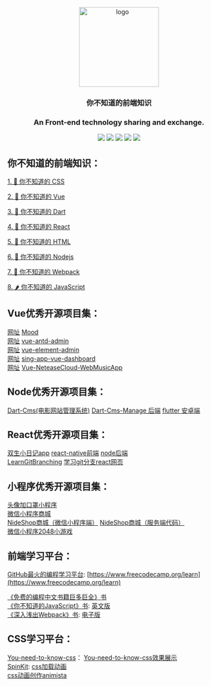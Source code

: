 <p align="center">
  <a href="https://github.com/shunyue1320/frontend-question" target="_blank">
    <img width="180" src="https://iconfont.alicdn.com/t/1b67e9e2-e6db-429e-8a47-5d32d9d89f9b.png" alt="logo">
  </a>
</p>

<div align="center">
<h3>你不知道的前端知识<h3>

An Front-end technology sharing and exchange.

[![](https://img.shields.io/badge/Juejin-掘金-007FFF)](https://juejin.im/user/3702810894152983)
[![](https://img.shields.io/badge/CSDN-博客-E33E33)](https://blog.csdn.net/qq_41614928)
[![](https://img.shields.io/badge/Zhihu-知乎-0084FF)](https://www.zhihu.com/people/shun-yue-45)
[![](https://img.shields.io/badge/bilili-哔哩哔哩-FF69b4)](https://space.bilibili.com/475498258)
[![](https://img.shields.io/badge/公众号-爱看编程-7ED957)](#爱看编程)

</div>


## 你不知道的前端知识：

[1. 🍦 你不知道的 CSS](https://github.com/shunyue1320/frontend-question/blob/master/你不知道的CSS.md)  

[2. 🌾 你不知道的 Vue](https://github.com/shunyue1320/frontend-question/blob/master/你不知道的Vue.md)  

[3. 🌱 你不知道的 Dart](https://github.com/shunyue1320/frontend-question/blob/master/你不知道的Dart.md)  

[4. 🍆 你不知道的 React](https://github.com/shunyue1320/frontend-question/blob/master/你不知道的React.md)  

[5. 🍨 你不知道的 HTML](https://github.com/shunyue1320/frontend-question/blob/master/你不知道的HTML.md)  

[6. 🥗 你不知道的 Nodejs](https://github.com/shunyue1320/frontend-question/blob/master/你不知道的Nodejs.md)  

[7. 🍇 你不知道的 Webpack](https://github.com/shunyue1320/frontend-question/blob/master/你不知道的Webpack.md)  

[8. 🌶 你不知道的 JavaScript](https://github.com/shunyue1320/frontend-question/blob/master/你不知道的JavaScript.md)  


## Vue优秀开源项目集：  
[网址](https://raindays.cn/1400) [Mood](https://github.com/wsydxiangwang/Mood)  
[网址](https://iczer.gitee.io/vue-antd-admin/#/login) [vue-antd-admin](https://github.com/iczer/vue-antd-admin)  
[网址](https://panjiachen.github.io/vue-element-admin/#/dashboard) [vue-element-admin](https://github.com/PanJiaChen/vue-element-admin)  
[网址](https://demo.flatlogic.com/sing-app-vue-dashboard/#/app/dashboard) [sing-app-vue-dashboard](https://github.com/flatlogic/sing-app-vue-dashboard)  
[网址](http://123.56.175.108/#/individuation) [Vue-NeteaseCloud-WebMusicApp](https://github.com/daoshengfu/Vue-NeteaseCloud-WebMusicApp)  

## Node优秀开源项目集：
[Dart-Cms(电影网站管理系统)](https://github.com/abcd498936590/Dart-Cms) [Dart-Cms-Manage 后端](https://github.com/abcd498936590/Dart-Cms-Manage) [flutter 安卓端](https://github.com/abcd498936590/Dart-Cms-Flutter)  

## React优秀开源项目集： 
[双生小日记app](https://www.bilibili.com/video/av26702790) [react-native前端](https://github.com/oh-bear/2life.git) [node后端](https://github.com/airingursb/2life-server)  
[LearnGitBranching](https://github.com/pcottle/learnGitBranching) [学习git分支react网页](https://oschina.gitee.io/learn-git-branching/?NODEMO)  


## 小程序优秀开源项目集： 
[头像加口罩小程序](https://github.com/infinityu/mina-wear-mask)  
[微信小程序商城](https://github.com/EastWorld/wechat-app-mall)  
[NideShop商城（微信小程序端）](https://github.com/tumobi/nideshop-mini-program) [NideShop商城（服务端代码）](https://github.com/tumobi/nideshop)  
[微信小程序2048小游戏](https://github.com/natee/wxapp-2048)  


## 前端学习平台：
[GitHub最火的编程学习平台](https://github.com/freeCodeCamp/freeCodeCamp): [https://www.freecodecamp.org/learn](https://www.freecodecamp.org/learn)  

[《免费的编程中文书籍巨多巨全》书](https://github.com/justjavac/free-programming-books-zh_CN)  
[《你不知道的JavaScript》书](https://github.com/getify/You-Dont-Know-JS): [英文版](https://github.com/getify/You-Dont-Know-JS/blob/2nd-ed/get-started/README.md)  
[《深入浅出Webpack》书](https://github.com/gwuhaolin/dive-into-webpack): [电子版](http://webpack.wuhaolin.cn/)  

## CSS学习平台：
[You-need-to-know-css](https://github.com/l-hammer/You-need-to-know-css)： [You-need-to-know-css效果展示](https://lhammer.cn/You-need-to-know-css/#/zh-cn/typing)  
[SpinKit](https://github.com/tobiasahlin/SpinKit): [css加载动画](https://tobiasahlin.com/spinkit/)  
[css动画创作animista](https://animista.net/)  